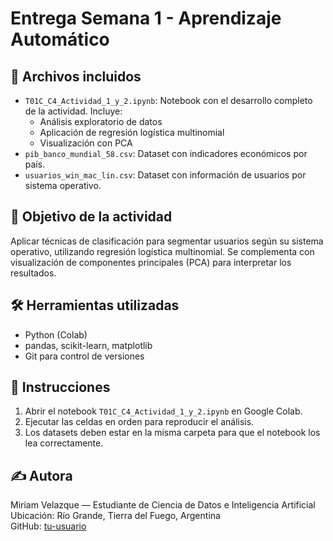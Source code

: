 # Entrega Semana 1 - Aprendizaje Automático

## 📂 Archivos incluidos

- `T01C_C4_Actividad_1_y_2.ipynb`: Notebook con el desarrollo completo de la actividad. Incluye:
  - Análisis exploratorio de datos
  - Aplicación de regresión logística multinomial
  - Visualización con PCA
- `pib_banco_mundial_58.csv`: Dataset con indicadores económicos por país.
- `usuarios_win_mac_lin.csv`: Dataset con información de usuarios por sistema operativo.

## 🧠 Objetivo de la actividad

Aplicar técnicas de clasificación para segmentar usuarios según su sistema operativo, utilizando regresión logística multinomial. Se complementa con visualización de componentes principales (PCA) para interpretar los resultados.

## 🛠️ Herramientas utilizadas

- Python (Colab)
- pandas, scikit-learn, matplotlib
- Git para control de versiones

## 📌 Instrucciones

1. Abrir el notebook `T01C_C4_Actividad_1_y_2.ipynb` en Google Colab.
2. Ejecutar las celdas en orden para reproducir el análisis.
3. Los datasets deben estar en la misma carpeta para que el notebook los lea correctamente.

## ✍️ Autora

Miriam Velazque — Estudiante de Ciencia de Datos e Inteligencia Artificial  
Ubicación: Río Grande, Tierra del Fuego, Argentina  
GitHub: [tu-usuario](https://github.com/miriamvelazque)
